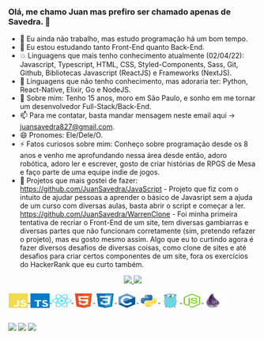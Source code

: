 ### Olá, me chamo Juan mas prefiro ser chamado apenas de Savedra. 👋

- 🔭 Eu ainda não trabalho, mas estudo programação há um bom tempo.
- 🌱 Eu estou estudando tanto Front-End quanto Back-End.
- 💥 Linguagens que mais tenho conhecimento atualmente (02/04/22): Javascript, Typescript, HTML, CSS, Styled-Components, Sass, Git, Github, Bibliotecas Javascript (ReactJS) e Frameworks (NextJS).
- :memo: Linguagens que não tenho conhecimento, mas adoraria ter: Python, React-Native, Elixir, Go e NodeJS.  
- 💬 Sobre mim: Tenho 15 anos, moro em São Paulo, e sonho em me tornar um desenvolvedor Full-Stack/Back-End.
- 📫 Para me contatar, basta mandar mensagem neste email aqui -> juansavedra827@gmail.com.
- 😄 Pronomes: Ele/Dele/O.
- ⚡ Fatos curiosos sobre mim: Conheço sobre programação desde os 8 anos e venho me aprofundando nessa área desde então, adoro robótica, adoro ler e escrever, gosto de criar histórias de RPGS de Mesa e faço parte de uma equipe indie de jogos.
- 📌 Projetos que mais gostei de fazer: https://github.com/JuanSavedra/JavaScript - Projeto que fiz com o intuito de ajudar pessoas a aprender o básico de Javasript sem a ajuda de um curso com diversas aulas, basta abrir o script e começar a ler. https://github.com/JuanSavedra/WarrenClone - Foi minha primeira tentativa de recriar o Front-End de um site, tem diversas gambiarras e diversas partes que não funcionam corretamente (sim, pretendo refazer o projeto), mas eu gosto mesmo assim. Algo que eu to curtindo agora é fazer diversos desafios de diversas coisas, como clone de sites e até desafios para criar certos componentes de um site, fora os exercícios do HackerRank que eu curto também.

<div align="center">
  <a href="https://github.com/JuanSavedra">
  <img height="180em" src="https://github-readme-stats.vercel.app/api?username=JuanSavedra&show_icons=true&theme=dracula&include_all_commits=true&count_private=true"/>
  <img height="180em" src="https://github-readme-stats.vercel.app/api/top-langs/?username=JuanSavedra&layout=compact&langs_count=7&theme=omni"/>
</div>
<div style="display: inline_block"><br>
  <img align="center" alt="Rafa-Js" height="30" width="40" src="https://raw.githubusercontent.com/devicons/devicon/master/icons/javascript/javascript-plain.svg">
  <img align="center" alt="Rafa-Ts" height="30" width="40" src="https://raw.githubusercontent.com/devicons/devicon/master/icons/typescript/typescript-plain.svg">
  <img align="center" alt="Rafa-React" height="30" width="40" src="https://raw.githubusercontent.com/devicons/devicon/master/icons/react/react-original.svg">
  <img align="center" alt="Rafa-HTML" height="30" width="40" src="https://raw.githubusercontent.com/devicons/devicon/master/icons/html5/html5-original.svg">
  <img align="center" alt="Rafa-CSS" height="30" width="40" src="https://raw.githubusercontent.com/devicons/devicon/master/icons/css3/css3-original.svg">
  <img align="center" alt="Rafa-Python" height="30" width="40" src="https://raw.githubusercontent.com/devicons/devicon/master/icons/c/c-original.svg">
  <img align="center" alt="Rafa-Python" height="30" width="40" src="https://raw.githubusercontent.com/devicons/devicon/master/icons/python/python-original.svg">
  <img align="center" alt="Rafa-Python" height="30" width="40" src="https://raw.githubusercontent.com/devicons/devicon/master/icons/go/go-original.svg">
  <img align="center" alt="Rafa-Python" height="30" width="40" src="https://raw.githubusercontent.com/devicons/devicon/master/icons/nodejs/nodejs-original.svg">
  <img align="center" alt="Rafa-Python" height="30" width="40" src="https://raw.githubusercontent.com/devicons/devicon/master/icons/elixir/elixir-original.svg">
</div>
 
  ##
  
<div> 
  <a href="https://www.youtube.com/channel/UCnIAaeDGXCdIVOXaRfAlhYA" target="_blank"><img src="https://img.shields.io/badge/YouTube-FF0000?style=for-the-badge&logo=youtube&logoColor=white" target="_blank"></a>
  <!--<a href="" target="_blank"><img src="https://img.shields.io/badge/-Instagram-%23E4405F?style=for-the-badge&logo=instagram&logoColor=white" target="_blank"></a>-->
 	<a href="https://www.twitch.tv/savedraa" target="_blank"><img src="https://img.shields.io/badge/Twitch-9146FF?style=for-the-badge&logo=twitch&logoColor=white" target="_blank"></a>
  <a href = "mailto:juansavedra827@gmail.com"><img src="https://img.shields.io/badge/-Gmail-%23333?style=for-the-badge&logo=gmail&logoColor=white" target="_blank"></a>
  <!--<a href="https://www.linkedin.com/in/rafaella-ballerini-45875016a" target="_blank"><img src="https://img.shields.io/badge/-LinkedIn-%230077B5?style=for-the-badge&logo=linkedin&logoColor=white" target="_blank"></a>-->
</div>
